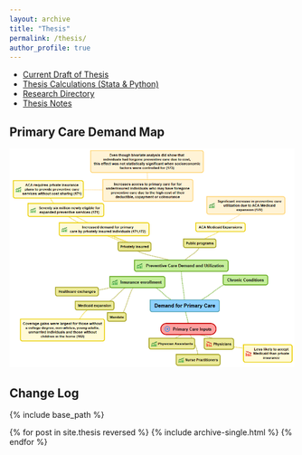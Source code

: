 ```yaml
---
layout: archive
title: "Thesis"
permalink: /thesis/
author_profile: true
---
```


* [Current Draft of Thesis](https://dweissner.github.io/files/Thesis.pdf)
* [Thesis Calculations (Stata & Python)](https://dweissner.github.io/Thesis/)
* [Research Directory](https://docs.google.com/spreadsheets/d/1-60Z1ANmqZIE7t7hpedMYl3IBQkZ3P6RpbtgP72lFz8/edit?usp=sharing)
* [Thesis Notes](https://dweissner.github.io/Thesis-Notes//)

Primary Care Demand Map
-------------
![](/files/mindmap1.PNG)



Change Log
-------------
{% include base_path %}

{% for post in site.thesis reversed %}
  {% include archive-single.html %}
{% endfor %}
